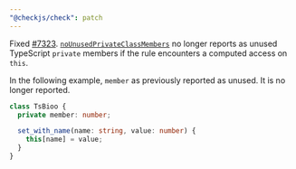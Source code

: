 ```yaml
---
"@checkjs/check": patch
---
```


Fixed [#7323](https://github.com/checkjs/check/issues/7323). [`noUnusedPrivateClassMembers`](https://checkjs.dev/linter/rules/no-unused-private-class-members/) no longer reports as unused TypeScript `private` members if the rule encounters a computed access on `this`.

In the following example, `member` as previously reported as unused.
It is no longer reported.

```ts
class TsBioo {
  private member: number;

  set_with_name(name: string, value: number) {
    this[name] = value;
  }
}
```
